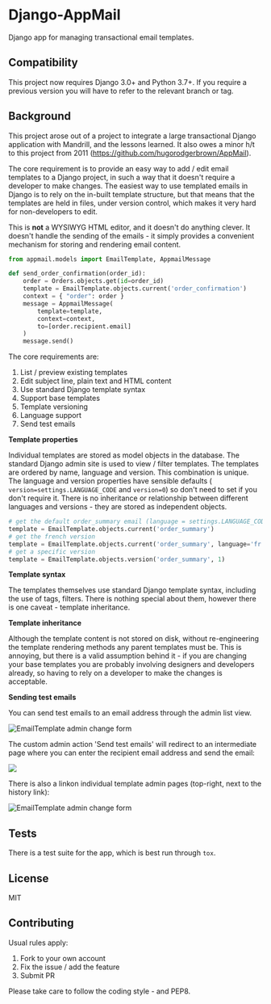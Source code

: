 # Django-AppMail

Django app for managing transactional email templates.

## Compatibility

This project now requires Django 3.0+ and Python 3.7+. If you require a previous
version you will have to refer to the relevant branch or tag.

## Background

This project arose out of a project to integrate a large transactional Django
application with Mandrill, and the lessons learned. It also owes a minor h/t
to this project from 2011 (https://github.com/hugorodgerbrown/AppMail).

The core requirement is to provide an easy way to add / edit email templates
to a Django project, in such a way that it doesn't require a developer to make
changes. The easiest way to use templated emails in Django is to rely on the
in-built template structure, but that means that the templates are held in
files, under version control, which makes it very hard for non-developers to
edit.

This is **not** a WYSIWYG HTML editor, and it doesn't do anything clever. It
doesn't handle the sending of the emails - it simply provides a convenient
mechanism for storing and rendering email content.

```python
from appmail.models import EmailTemplate, AppmailMessage

def send_order_confirmation(order_id):
    order = Orders.objects.get(id=order_id)
    template = EmailTemplate.objects.current('order_confirmation')
    context = { "order": order }
    message = AppmailMessage(
        template=template,
        context=context,
        to=[order.recipient.email]
    )
    message.send()
```

The core requirements are:

1. List / preview existing templates
2. Edit subject line, plain text and HTML content
3. Use standard Django template syntax
4. Support base templates
5. Template versioning
6. Language support
7. Send test emails

**Template properties**

Individual templates are stored as model objects in the database. The
standard Django admin site is used to view / filter templates. The templates
are ordered by name, language and version. This combination is unique. The
language and version properties have sensible defaults (
`version=settings.LANGUAGE_CODE` and `version=0`) so don't need to set if you
don't require it. There is no inheritance or relationship between different
languages and versions - they are stored as independent objects.

```python
# get the default order_summary email (language = settings.LANGUAGE_CODE)
template = EmailTemplate.objects.current('order_summary')
# get the french version
template = EmailTemplate.objects.current('order_summary', language='fr')
# get a specific version
template = EmailTemplate.objects.version('order_summary', 1)
```

**Template syntax**

The templates themselves use standard Django template syntax, including
the use of tags, filters. There is nothing special about them, however there
is one caveat - template inheritance.

**Template inheritance**

Although the template content is not stored on disk, without re-engineering
the template rendering methods any parent templates must be. This is annoying,
but there is a valid assumption behind it - if you are changing your base
templates you are probably involving designers and developers already, so
having to rely on a developer to make the changes is acceptable.

**Sending test emails**

You can send test emails to an email address through the admin list view.

<img src="screenshots/appmail-test-email-action.png" alt="EmailTemplate admin change form" />

The custom admin action 'Send test emails' will redirect to an intermediate
page where you can enter the recipient email address and send the email:

<img src="screenshots/appmail-test-email-send.png"/>

There is also a linkon individual template admin pages (top-right, next to the history link):

<img src="screenshots/appmail-template-change-form.png" alt="EmailTemplate admin change form" />

## Tests

There is a test suite for the app, which is best run through ``tox``.

## License

MIT

## Contributing

Usual rules apply:

1. Fork to your own account
2. Fix the issue / add the feature
3. Submit PR

Please take care to follow the coding style - and PEP8.

